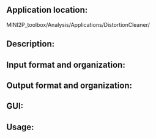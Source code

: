 ## Application location:
MINI2P_toolbox/Analysis/Applications/DistortionCleaner/
## Description:

## Input format and organization:
## Output format and organization:
## GUI:
## Usage: